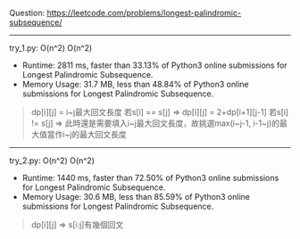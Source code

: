 Question: https://leetcode.com/problems/longest-palindromic-subsequence/

---

try_1.py: O(n^2) O(n^2)

* Runtime: 2811 ms, faster than 33.13% of Python3 online submissions for Longest Palindromic Subsequence.
* Memory Usage: 31.7 MB, less than 48.84% of Python3 online submissions for Longest Palindromic Subsequence.

> dp[i][j] = i~j最大回文長度
> 若s[i] == s[j] => dp[i][j] = 2+dp[i+1][j-1]
> 若s[i] != s[j] => 此時還是需要填入i~j最大回文長度，故挑選max(i~j-1, i-1~j)的最大值當作i~j的最大回文長度

---

try_2.py: O(n^2) O(n^2)

* Runtime: 1440 ms, faster than 72.50% of Python3 online submissions for Longest Palindromic Subsequence.
* Memory Usage: 30.6 MB, less than 85.59% of Python3 online submissions for Longest Palindromic Subsequence.

> dp[i][j] => s[i:j]有幾個回文